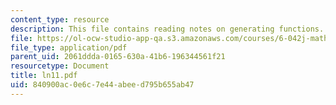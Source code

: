 ```yaml
---
content_type: resource
description: This file contains reading notes on generating functions.
file: https://ol-ocw-studio-app-qa.s3.amazonaws.com/courses/6-042j-mathematics-for-computer-science-fall-2005/840900ac0e6c7e44abeed795b655ab47_ln11.pdf
file_type: application/pdf
parent_uid: 2061ddda-0165-630a-41b6-196344561f21
resourcetype: Document
title: ln11.pdf
uid: 840900ac-0e6c-7e44-abee-d795b655ab47
---
```


